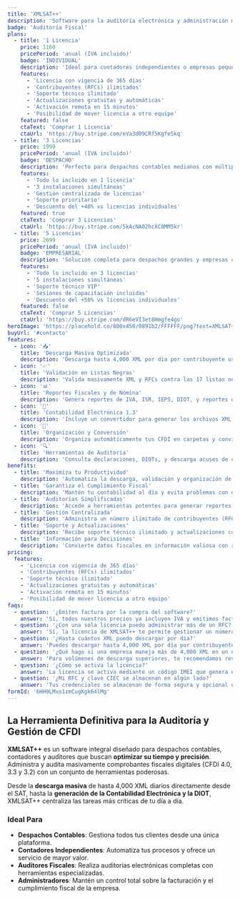 ```yaml
---
title: 'XMLSAT++'
description: 'Software para la auditoría electrónica y administración masiva de CFDI. Facilita la descarga masiva, validación contra listas negras del SAT, generación de reportes fiscales y contabilidad electrónica.'
badge: 'Auditoría Fiscal'
plans:
  - title: '1 Licencia'
    price: 1160
    pricePeriod: 'anual (IVA incluido)'
    badge: 'INDIVIDUAL'
    description: 'Ideal para contadores independientes o empresas pequeñas.'
    features:
      - 'Licencia con vigencia de 365 días'
      - 'Contribuyentes (RFCs) ilimitados'
      - 'Soporte técnico ilimitado'
      - 'Actualizaciones gratuitas y automáticas'
      - 'Activación remota en 15 minutos'
      - 'Posibilidad de mover licencia a otro equipo'
    featured: false
    ctaText: 'Comprar 1 Licencia'
    ctaUrl: 'https://buy.stripe.com/eVa3d09CRf5Kgfe5kq'
  - title: '3 Licencias'
    price: 1999
    pricePeriod: 'anual (IVA incluido)'
    badge: 'DESPACHO'
    description: 'Perfecto para despachos contables medianos con múltiples usuarios.'
    features:
      - 'Todo lo incluido en 1 licencia'
      - '3 instalaciones simultáneas'
      - 'Gestión centralizada de licencias'
      - 'Soporte prioritario'
      - 'Descuento del +40% vs licencias individuales'
    featured: true
    ctaText: 'Comprar 3 Licencias'
    ctaUrl: 'https://buy.stripe.com/5kAcNA02hcXC8MM5kr'
  - title: '5 Licencias'
    price: 2699
    pricePeriod: 'anual (IVA incluido)'
    badge: 'EMPRESARIAL'
    description: 'Solución completa para despachos grandes y empresas corporativas.'
    features:
      - 'Todo lo incluido en 3 licencias'
      - '5 instalaciones simultáneas'
      - 'Soporte técnico VIP'
      - 'Sesiones de capacitación incluidas'
      - 'Descuento del +50% vs licencias individuales'
    featured: false
    ctaText: 'Comprar 5 Licencias'
    ctaUrl: 'https://buy.stripe.com/dR6eVI3et8Hmgfe4go'
heroImage: 'https://placehold.co/800x450/0891b2/FFFFFF/png?text=XMLSAT++'
buyUrl: '#contacto'
features:
  - icon: '📥'
    title: 'Descarga Masiva Optimizada'
    description: 'Descarga hasta 4,000 XML por día por contribuyente usando Web Services (FIEL) o el modo tradicional del portal SAT.'
  - icon: '✅'
    title: 'Validación en Listas Negras'
    description: 'Valida masivamente XML y RFCs contra las 17 listas negras del SAT en tiempo real para evitar riesgos fiscales.'
  - icon: '📊'
    title: 'Reportes Fiscales y de Nómina'
    description: 'Genera reportes de IVA, ISR, IEPS, DIOT, y reportes detallados de nómina con hasta 223 columnas.'
  - icon: '🔄'
    title: 'Contabilidad Electrónica 1.3'
    description: 'Incluye un convertidor para generar los archivos XML del Catálogo de Cuentas y la Balanza de Comprobación.'
  - icon: '📂'
    title: 'Organización y Conversión'
    description: 'Organiza automáticamente tus CFDI en carpetas y convierte masivamente de XML a PDF con formatos personalizables.'
  - icon: '🔍'
    title: 'Herramientas de Auditoría'
    description: 'Consulta declaraciones, DIOTs, y descarga acuses de contabilidad electrónica directamente desde el SAT.'
benefits:
  - title: 'Maximiza tu Productividad'
    description: 'Automatiza la descarga, validación y organización de miles de CFDI, liberando horas de trabajo manual.'
  - title: 'Garantiza el Cumplimiento Fiscal'
    description: 'Mantén tu contabilidad al día y evita problemas con el SAT validando tus comprobantes y los de tus proveedores.'
  - title: 'Auditorías Simplificadas'
    description: 'Accede a herramientas potentes para generar reportes fiscales, DIOT y analizar la contabilidad electrónica de forma rápida y precisa.'
  - title: 'Gestión Centralizada'
    description: 'Administra un número ilimitado de contribuyentes (RFCs) desde una sola licencia, ideal para despachos contables.'
  - title: 'Soporte y Actualizaciones'
    description: 'Recibe soporte técnico ilimitado y actualizaciones constantes para estar siempre al día con los cambios del SAT.'
  - title: 'Información para Decisiones'
    description: 'Convierte datos fiscales en información valiosa con reportes de impuestos, ingresos, gastos y nómina.'
pricing:
  features:
    - 'Licencia con vigencia de 365 días'
    - 'Contribuyentes (RFCs) ilimitados'
    - 'Soporte técnico ilimitado'
    - 'Actualizaciones gratuitas y automáticas'
    - 'Activación remota en 15 minutos'
    - 'Posibilidad de mover licencia a otro equipo'
faqs:
  - question: '¿Emiten factura por la compra del software?'
    answer: 'Sí, todos nuestros precios ya incluyen IVA y emitimos factura electrónica por tu compra.'
  - question: '¿Con una sola licencia puedo administrar más de un RFC?'
    answer: 'Sí, la licencia de XMLSAT++ te permite gestionar un número ilimitado de RFCs.'
  - question: '¿Hasta cuántos XML puedo descargar por día?'
    answer: 'Puedes descargar hasta 4,000 XML por día por contribuyente, combinando emitidos y recibidos.'
  - question: '¿Qué hago si una empresa maneja más de 4,000 XML en un día?'
    answer: 'Para volúmenes de descarga superiores, te recomendamos revisar nuestro producto XMLSAT PREMIUM.'
  - question: '¿Cómo se activa la licencia?'
    answer: 'La licencia se activa mediante un código IMEI que genera el software después de instalarlo. Nos envías ese código junto con tu comprobante de pago para activarla.'
  - question: '¿Mi RFC y clave CIEC se almacenan en algún lado?'
    answer: 'Tus credenciales se almacenan de forma segura y opcional únicamente en tu computadora. Puedes desactivar esta función si lo deseas.'
formId: '6HH9LMxo1zmCugKgk64lMg'
---
```


## La Herramienta Definitiva para la Auditoría y Gestión de CFDI

**XMLSAT++** es un software integral diseñado para despachos contables, contadores y auditores que buscan **optimizar su tiempo y precisión**. Administra y audita masivamente comprobantes fiscales digitales (CFDI 4.0, 3.3 y 3.2) con un conjunto de herramientas poderosas.

Desde la **descarga masiva** de hasta 4,000 XML diarios directamente desde el SAT, hasta la **generación de la Contabilidad Electrónica y la DIOT**, XMLSAT++ centraliza las tareas más críticas de tu día a día.

### Ideal Para

- **Despachos Contables**: Gestiona todos tus clientes desde una única plataforma.
- **Contadores Independientes**: Automatiza tus procesos y ofrece un servicio de mayor valor.
- **Auditores Fiscales**: Realiza auditorías electrónicas completas con herramientas especializadas.
- **Administradores**: Mantén un control total sobre la facturación y el cumplimiento fiscal de la empresa.

